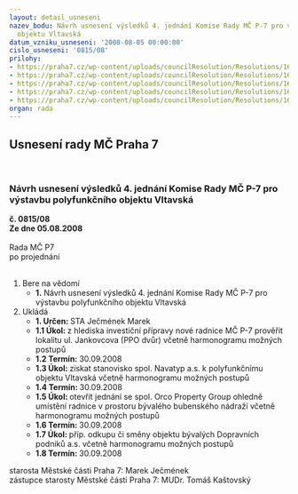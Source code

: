 ```yaml
---
layout: detail_usneseni
nazev_bodu: Návrh usnesení výsledků 4. jednání Komise Rady MČ P-7 pro výstavbu polyfunkčního
  objektu Vltavská
datum_vzniku_usneseni: '2008-08-05 00:00:00'
cislo_usneseni: '0815/08'
prilohy:
- https://praha7.cz/wp-content/uploads/councilResolution/Resolutions/16958/30-odhad_pol_objekt_vltavsk%c3%a1.doc
- https://praha7.cz/wp-content/uploads/councilResolution/Resolutions/16958/30-odhad_nov%c3%a1_radnice_jankovcova.doc
- https://praha7.cz/wp-content/uploads/councilResolution/Resolutions/16958/30-odhad_zpr%c3%a1va_v%c3%bddech_vltavsk%c3%a1.doc
- https://praha7.cz/wp-content/uploads/councilResolution/Resolutions/16958/30-vlt_41014.jpg
- https://praha7.cz/wp-content/uploads/councilResolution/Resolutions/16958/30-zapis_4_komise_rady_vltavsk%c3%a1.doc
organ: rada
---
```

<div id="ucUsn_pList" class="usn">
	<span><h2>Usnesení rady MČ Praha 7 </h2>
<br></span><div class="standBody">
<span><h3>Návrh usnesení výsledků 4. jednání Komise Rady MČ P-7 pro výstavbu polyfunkčního objektu Vltavská</h3></span><div class="center">
		<strong>č. 0815/08</strong><br>
	</div>
<div class="center">
		<strong>Ze dne 05.08.2008</strong><br><br>
	</div>Rada MČ P7<br> po projednání<br><br><ol>
<li>Bere na vědomí<ul><li>
<strong>1.</strong> Návrh usnesení výsledků 4. jednání Komise Rady MČ P-7 pro výstavbu polyfunkčního objektu Vltavská</li></ul>
</li>
<li>Ukládá<ul>
<li>
<strong>1. Určen: </strong>STA Ječmének Marek</li>
<li>
<strong>1.1 Úkol: </strong>z hlediska investiční přípravy nové radnice MČ P-7 prověřit lokalitu ul. Jankovcova (PPO dvůr) včetně harmonogramu možných postupů</li>
<li>
<strong>1.2 Termín: </strong>30.09.2008</li>
<li>
<strong>1.3 Úkol: </strong>získat stanovisko spol. Navatyp a.s. k polyfunkčnímu objektu Vltavská včetně harmonogramu možných postupů </li>
<li>
<strong>1.4 Termín: </strong>30.09.2008</li>
<li>
<strong>1.5 Úkol: </strong>otevřít jednání se spol. Orco Property Group ohledně umístění radnice v prostoru bývalého bubenského nádraží včetně harmonogramu možných postupů</li>
<li>
<strong>1.6 Termín: </strong>30.09.2008</li>
<li>
<strong>1.7 Úkol: </strong>příp. odkupu či směny objektu bývalých Dopravních podniků a.s. včetně harmonogramu možných postupů</li>
<li>
<strong>1.8 Termín: </strong>30.09.2008</li>
</ul>
</li>
</ol>starosta Městské části Praha 7: Marek Ječmének<br>zástupce starosty Městské části Praha 7: MUDr. Tomáš Kaštovský 
</div>
</div>